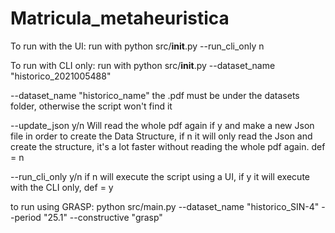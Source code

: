 # Matricula_metaheuristica

To run with the UI:
run with python src/__init__.py --run_cli_only n


To run with CLI only:
run with python src/__init__.py --dataset_name "historico_2021005488"

--dataset_name "historico_name" the .pdf must be under the datasets folder, otherwise the script won't find it

--update_json y/n Will read the whole pdf again if y and make a new Json file in order to create the Data Structure, if n it will only read the Json and create the structure, it's a lot faster without reading the whole pdf again. def = n

--run_cli_only y/n if n will execute the script using a UI, if y it will execute with the CLI only, def = y


to run using GRASP:
python src/main.py --dataset_name "historico_SIN-4" --period "25.1" --constructive "grasp"